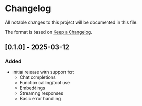 # Changelog

All notable changes to this project will be documented in this file.

The format is based on [Keep a Changelog](https://keepachangelog.com/en/1.0.0/).

## [0.1.0] - 2025-03-12

### Added

- Initial release with support for:
  - Chat completions
  - Function calling/tool use
  - Embeddings
  - Streaming responses
  - Basic error handling
